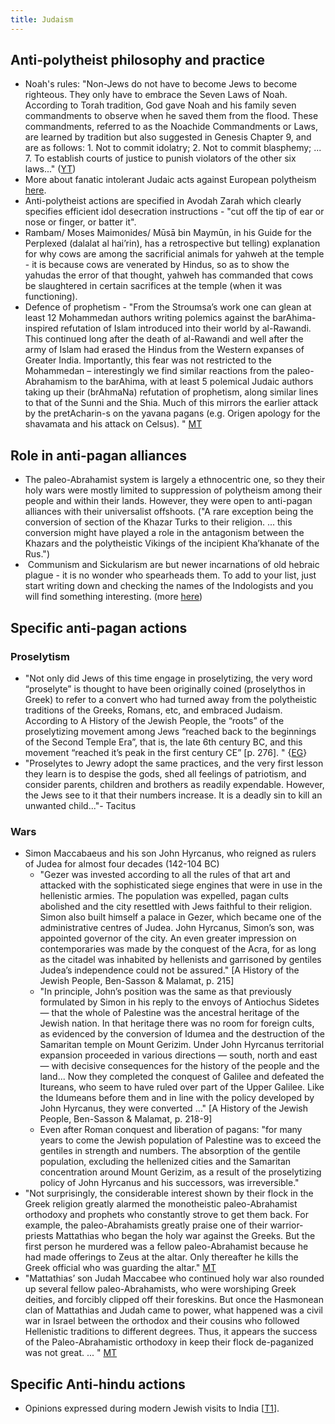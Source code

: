 ```yaml
---
title: Judaism
---
```


## Anti-polytheist philosophy and practice
- Noah's rules: "Non-Jews do not have to become Jews to become righteous. They only have to embrace the Seven Laws of Noah. According to Torah tradition, God gave Noah and his family seven commandments to observe when he saved them from the flood. These commandments, referred to as the Noachide Commandments or Laws, are learned by tradition but also suggested in Genesis Chapter 9, and are as follows: 1. Not to commit idolatry; 2. Not to commit blasphemy; ... 7. To establish courts of justice to punish violators of the other six laws..." ([YT](https://www.youtube.com/watch?v=5O1ve4Hs4Po))
- More about fanatic intolerant Judaic acts against European polytheism [here](../../../../paganology/europe/).  
- Anti-polytheist actions are specified in Avodah Zarah which clearly specifies efficient idol desecration instructions - "cut off the tip of ear or nose or finger, or batter it".
- Rambam/ Moses Maimonides/ Mūsā bin Maymūn, in his Guide for the Perplexed (dalalat al hai’rin), has a retrospective but telling) explanation for why cows are among the sacrificial animals for yahweh at the temple - it is because cows are venerated by Hindus, so as to show the yahudas the error of that thought, yahweh has commanded that cows be slaughtered in certain sacrifices at the temple (when it was functioning).
- Defence of prophetism - "From the Stroumsa’s work one can glean at least 12 Mohammedan authors writing polemics against the barAhima-inspired refutation of Islam introduced into their world by al-Rawandi. This continued long after the death of al-Rawandi and well after the army of Islam had erased the Hindus from the Western expanses of Greater India. Importantly, this fear was not restricted to the Mohammedan – interestingly we find similar reactions from the paleo-Abrahamism to the barAhima, with at least 5 polemical Judaic authors taking up their (brAhmaNa) refutation of prophetism, along similar lines to that of the Sunni and the Shia. Much of this mirrors the earlier attack by the pretAcharin-s on the yavana pagans (e.g. Origen apology for the shavamata and his attack on Celsus). " [MT](https://manasataramgini.wordpress.com/2012/04/01/5030/)

## Role in anti-pagan alliances
- The paleo-Abrahamist system is largely a ethnocentric one, so they their holy wars were mostly limited to suppression of polytheism among their people and within their lands. However, they were open to anti-pagan alliances with their universalist offshoots. ("A rare exception being the conversion of section of the Khazar Turks to their religion. ... this conversion might have played a role in the antagonism between the Khazars and the polytheistic Vikings of the incipient Kha’khanate of the Rus.")
-  Communism and Sickularism are but newer incarnations of old hebraic plague - it is no wonder who spearheads them. To add to your list, just start writing down and checking the names of the Indologists and you will find something interesting. (more [here](../academia/charges/))

## Specific anti-pagan actions
### Proselytism
- "Not only did Jews of this time engage in proselytizing, the very word “proselyte” is thought to have been originally coined (proselythos in Greek) to refer to a convert who had turned away from the polytheistic traditions of the Greeks, Romans, etc, and embraced Judaism. According to A History of the Jewish People, the “roots” of the proselytizing movement among Jews “reached back to the beginnings of the Second Temple Era”, that is, the late 6th century BC, and this movement “reached it’s peak in the first century CE” [p. 276]. " {[EG](https://egregores.wordpress.com/2009/09/12/constantine-a-brief-history-of-revolutionary-monotheism-part-three/)}
- "Proselytes to Jewry adopt the same practices, and the very first lesson they learn is to despise the gods, shed all feelings of patriotism, and consider parents, children and brothers as readily expendable.  However, the Jews see to it that their numbers increase. It is a deadly sin to kill an unwanted child..."- Tacitus

### Wars
- Simon Maccabaeus and his son John Hyrcanus, who reigned as rulers of Judea for almost four decades (142-104 BC)
  - "Gezer was invested according to all the rules of that art and attacked with the sophisticated siege engines that were in use in the hellenistic armies. The population was expelled, pagan cults abolished and the city resettled with Jews faithful to their religion. Simon also built himself a palace in Gezer, which became one of the administrative centres of Judea. John Hyrcanus, Simon’s son, was appointed governor of the city. An even greater impression on contemporaries was made by the conquest of the Acra, for as long as the citadel was inhabited by hellenists and garrisoned by gentiles Judea’s independence could not be assured." [A History of the Jewish People, Ben-Sasson & Malamat, p. 215]
  - "In principle, John’s position was the same as that previously formulated by Simon in his reply to the envoys of Antiochus Sidetes — that the whole of Palestine was the ancestral heritage of the Jewish nation. In that heritage there was no room for foreign cults, as evidenced by the conversion of Idumea and the destruction of the Samaritan temple on Mount Gerizim. Under John Hyrcanus territorial expansion proceeded in various directions — south, north and east — with decisive consequences for the history of the people and the land...  Now they completed the conquest of Galilee and defeated the Itureans, who seem to have ruled over part of the Upper Galilee. Like the Idumeans before them and in line with the policy developed by John Hyrcanus, they were converted …"  [A History of the Jewish People, Ben-Sasson & Malamat, p. 218-9]
  - Even after Roman conquest and liberation of pagans: "for many years to come the Jewish population of Palestine was to exceed the gentiles in strength and numbers. The absorption of the gentile population, excluding the hellenized cities and the Samaritan concentration around Mount Gerizim, as a result of the proselytizing policy of John Hyrcanus and his successors, was irreversible."
- "Not surprisingly, the considerable interest shown by their flock in the Greek religion greatly alarmed the monotheistic paleo-Abrahamist orthodoxy and prophets who constantly strove to get them back. For example, the paleo-Abrahamists greatly praise one of their warrior-priests Mattathias who began the holy war against the Greeks. But the first person he murdered was a fellow paleo-Abrahamist because he had made offerings to Zeus at the altar. Only thereafter he kills the Greek official who was guarding the altar." [MT](https://manasataramgini.wordpress.com/2013/12/17/a-greco-semitic-apollonian-ritual-and-the-heathen-assimilation-of-paleo-abrahamism/)
- "Mattathias’ son Judah Maccabee who continued holy war also rounded up several fellow paleo-Abrahamists, who were worshiping Greek deities, and forcibly clipped off their foreskins. But once the Hasmonean clan of Mattathias and Judah came to power, what happened was a civil war in Israel between the orthodox and their cousins who followed Hellenistic traditions to different degrees. Thus, it appears the success of the Paleo-Abrahamistic orthodoxy in keep their flock de-paganized was not great. ... " [MT](https://manasataramgini.wordpress.com/2013/12/17/a-greco-semitic-apollonian-ritual-and-the-heathen-assimilation-of-paleo-abrahamism/)

## Specific Anti-hindu actions
- Opinions expressed during modern Jewish visits to India \[[T1](https://twitter.com/sighbaboo/status/725514089850503168)\].

